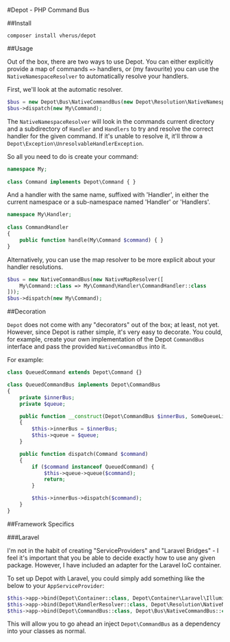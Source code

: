 #Depot - PHP Command Bus

##Install

`composer install vherus/depot`

##Usage

Out of the box, there are two ways to use Depot. You can either explicitly provide a map of commands `=>` handlers,
or (my favourite) you can use the `NativeNamespaceResolver` to automatically resolve your handlers.

First, we'll look at the automatic resolver.

```php
$bus = new Depot\Bus\NativeCommandBus(new Depot\Resolution\NativeNamespaceResolver);
$bus->dispatch(new My\Command);
```

The `NativeNamespaceResolver` will look in the commands current directory and a subdirectory of `Handler` and `Handlers` to try and resolve
the correct handler for the given command. If it's unable to resolve it, it'll throw a `Depot\Exception\UnresolvableHandlerException`.

So all you need to do is create your command:

```php
namespace My;
    
class Command implements Depot\Command { }
```

And a handler with the same name, suffixed with 'Handler', in either the current namespace or a sub-namespace named 'Handler' or 'Handlers'.

```php
namespace My\Handler;
    
class CommandHandler
{
    public function handle(My\Command $command) { }
}
```

Alternatively, you can use the map resolver to be more explicit about your handler resolutions.

```php
$bus = new NativeCommandBus(new NativeMapResolver([
    My\Command::class => My\Command\Handler\CommandHandler::class
]));
$bus->dispatch(new My\Command);
```

##Decoration

`Depot` does not come with any "decorators" out of the box; at least, not yet. However, since Depot is rather simple, it's very easy to decorate.
You could, for example, create your own implementation of the Depot `CommandBus` interface and pass the provided `NativeCommandBus` into it.

For example:

```php
class QueuedCommand extends Depot\Command {}

class QueuedCommandBus implements Depot\CommandBus
{
    private $innerBus;
    private $queue;

    public function __construct(Depot\CommandBus $innerBus, SomeQueueLibrary $queue)
    {
        $this->innerBus = $innerBus;
        $this->queue = $queue;
    }

    public function dispatch(Command $command)
    {
        if ($command instanceof QueuedCommand) {
            $this->queue->queue($command);
            return;
        }

        $this->innerBus->dispatch($command);
    }
}
```

##Framework Specifics

###Laravel

I'm not in the habit of creating "ServiceProviders" and "Laravel Bridges" - I feel it's important that you be able to
decide exactly how to use any given package. However, I have included an adapter for the Laravel IoC container.

To set up Depot with Laravel, you could simply add something like the below to your `AppServiceProvider`:

```php
$this->app->bind(Depot\Container::class, Depot\Container\Laravel\IlluminateContainer::class);
$this->app->bind(Depot\HandlerResolver::class, Depot\Resolution\NativeNamespaceResolver::class);
$this->app->bind(Depot\CommandBus::class, Depot\Bus\NativeCommandBus::class);
```

This will allow you to go ahead an inject `Depot\CommandBus` as a dependency into your classes as normal.